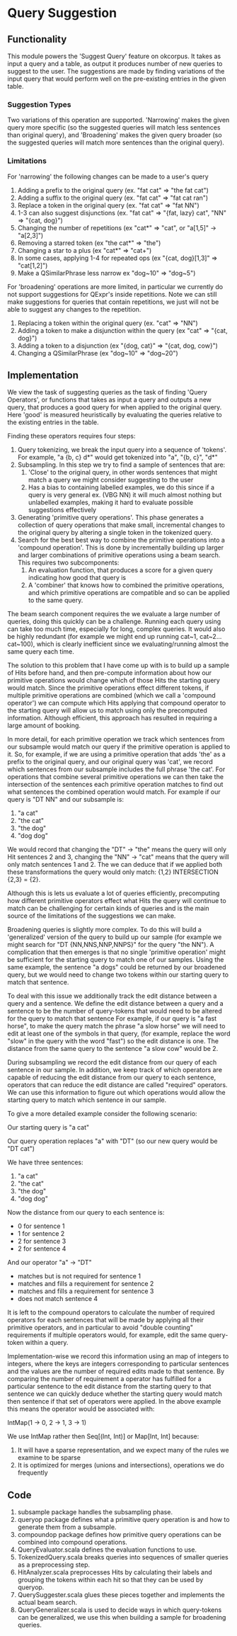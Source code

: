 # Query Suggestion

## Functionality

This module powers the 'Suggest Query' feature on okcorpus. It takes as input a query and a table, as output it 
produces number of new queries to suggest to the user. The suggestions are made by finding variations of the input 
query that would perform well on the pre-existing entries in the given table.

### Suggestion Types
Two variations of this operation are supported. 'Narrowing' makes the given query more specific (so the suggested 
queries will match less sentences than original query), and 'Broadening' makes the given query broader (so the 
suggested queries will match more sentences than the original query).

### Limitations
For 'narrowing' the following changes can be made to a user's query
1. Adding a prefix to the original query (ex. "fat cat" => "the fat cat")
2. Adding a suffix to the original query (ex. "fat cat" => "fat cat ran")
3. Replace a token in the original query (ex. "fat cat" => "fat NN")
4. 1-3 can also suggest disjunctions (ex. "fat cat" => "{fat, lazy} cat", "NN" => "{cat, dog}")
5. Changing the number of repetitions (ex "cat*" => "cat", or "a[1,5]" -> "a[2,3]")
6. Removing a starred token (ex "the cat*" => "the")
7. Changing a star to a plus (ex "cat*" => "cat+")
9. In some cases, applying 1-4 for repeated ops (ex "{cat, dog}[1,3]" => "cat[1,2]")
10. Make a QSimilarPhrase less narrow ex "dog~10" => "dog~5")

For 'broadening' operations are more limited, in particular we currently do not support 
suggestions for QExpr's inside repetitions. Note we can still make suggestions for queries that
 contain repetitions, we just will not be able to suggest any changes to the repetition.
1. Replacing a token within the original query (ex. "cat" => "NN")
3. Adding a token to make a disjunction within the query (ex "cat" => "{cat, dog}")
3. Adding a token to a disjunction (ex "{dog, cat}" => "{cat, dog, cow}")
4. Changing a QSimilarPhrase (ex "dog~10" => "dog~20")


## Implementation
We view the task of suggesting queries as the task of finding 'Query Operators', or functions that takes as 
input a query and outputs a new query, that produces a good query for when applied to the original query. Here
'good' is measured heuristically by evaluating the queries relative to the existing entries in the table.

Finding these operators requires four steps:

1. Query tokenizing, we break the input query into a sequence of 'tokens'. For example, 
"a {b, c} d*" would get tokenized into "a", "{b, c}", "d*"
2. Subsampling. In this step we try to find a sample of sentences that are:
    1. 'Close' to the original query, in other words sentences that might match a query we might consider suggesting to the user
    2. Has a bias to containing labelled examples, we do this since if a query is very general
       ex. (VBG NN) it will much almost nothing but unlabelled examples, making it hard to 
       evaluate possible suggestions effectively
2. Generating 'primitive query operations'. This phase generates a collection of query operations that make small, 
incremental changes to the original query by altering a single token in the tokenized query.
3. Search for the best best way to combine the primitive operations into a 'compound operation'. This is done by incrementally building up
larger and larger combinations of primitive operations using a beam search. This requires two subcomponents:
    1. An evaluation function, that produces a score for a given query indicating how good that query is
    2. A 'combiner' that knows how to combined the primitive operations, and which primitive operations are
       compatible and so can be applied to the same query.

The beam search component requires the we evaluate a large number of queries, doing this 
quickly can be a challenge. Running each query using can take too much time, especially for long,
complex queries. It would also be highly redundant (for example we might end up running 
cat~1, cat~2... cat~100), which is clearly inefficient since we evaluating/running almost the same 
query each time.
 
The solution to this problem that I have come up with is to build up a sample of Hits before 
hand, and then pre-compute information about how our primitive operations would change which of 
those Hits the starting query would match. Since the primitive operations effect different 
tokens, if multiple primitive operations are combined (which we call a 'compound operator') we can 
compute which Hits applying that compound operator to the starting query will allow us to match 
using only the precomputed information. Although efficient, this approach has resulted in 
requiring a large amount of booking.

In more detail, for each primitive operation we track which sentences from our subsample 
would match our query if the primitive operation is applied to it. So, for example, if we are using 
a primitive operation that adds 'the' as a prefix to the original query, and our original query
was 'cat', we record which sentences from our subsample includes the full phrase 'the cat'. For operations
that combine several primitive operations we can then take the intersection of the sentences each
 primitive operation matches to find out what sentences the combined operation would match. For 
 example if our query is "DT NN" and our subsample is:
 1. "a cat"
 2. "the cat"
 3. "the dog"
 4. "dog dog"

We would record that changing the "DT" -> "the" means the query will only Hit sentences 2 and
 3, changing the "NN" -> "cat" means that the query will only match sentences 1 and 2. The we can
  deduce that if we applied both these transformations the query would only match: {1,2} 
  INTERSECTION {2,3} = {2}. 
   
Although this is lets us evaluate a lot of queries efficiently, precomputing how different 
primitive operators effect what Hits the query will continue to match can be challenging for 
certain kinds of queries and is the main source of the limitations of the suggestions we can make.
 
Broadening queries is slightly more complex. To do this will build a 'generalized' version of the
 query to build up our sample (for example we might search for "DT {NN,NNS,NNP,NNPS}" for the 
 query "the NN"). A complication that then emerges is that no single 'primitive operation' might 
 be sufficient for the starting query to match one of our samples. Using the same example, 
 the sentence "a dogs" could be returned by our broadened query, but we would need to change 
 two tokens within our starting query to match that sentence. 
 
To deal with this issue we additionally track the edit distance between a query and a sentence. 
We define the edit distance between a query and a sentence to be the number of query-tokens that 
would need to be altered for  the query to match that sentence For example, if our query is "a 
fast horse", to make the query  match the phrase "a slow horse" we will need to edit at least one
 of the symbols in that query, (for example, replace the word 
"slow" in the query with the word "fast") so the edit distance is one. The distance from the same 
query to the sentence "a slow cow" would be 2. 

During subsampling we record the edit distance from our query of each sentence in our sample.
In addition, we keep track of which operators are capable of reducing the edit distance from our 
query to each sentence, operators that can reduce the edit distance are called "required" operators.
 We can use this information to figure out which operations would allow the starting query to match 
 which sentence in our sample.

To give a more detailed example consider the following scenario:

Our starting query is "a cat"

Our query operation replaces "a" with "DT" (so our new query would be "DT cat")

We have three sentences:
1. "a cat"
2. "the cat"
3. "the dog"
4. "dog dog"

Now the distance from our query to each sentence is:
* 0 for sentence 1
* 1 for sentence 2
* 2 for sentence 3
* 2 for sentence 4
   
And our operator "a" -> "DT"
* matches but is not required for sentence 1
* matches and fills a requirement for sentence 2
* matches and fills a requirement for sentence 3
* does not match sentence 4

It is left to the compound operators to calculate the number of required operators for each 
sentences that will be made by applying all their primitive operators, and in particular to avoid
"double counting" requirements if multiple operators would, for example, edit the same query-token
within a query.
 
Implementation-wise we record this information using an map of integers to integers, where the keys 
are integers corresponding to particular sentences and the values are the number of required
edits made to that sentence.
By comparing the number of requirement a operator has fulfilled for a
particular sentence to the edit distance from the starting query to that sentence we can quickly 
deduce whether the starting query would match then sentence if that set of operators were applied. 
In the above example this means the operator would be associated with:

IntMap(1 -> 0, 2 -> 1, 3 -> 1)

We use IntMap rather then Seq\[(Int, Int)\] or Map\[Int, Int\] because:
1. It will have a sparse representation, and we expect many of the rules we examine to be sparse
2. It is optimized for merges (unions and intersections), operations we do frequently

## Code
1. subsample package handles the subsampling phase.
2. queryop package defines what a primitive query operation is and how to generate them from a 
subsample.
3. compoundop package defines how primitive query operations can be combined into compound operations.
4. QueryEvaluator.scala defines the evaluation functions to use.
5. TokenizedQuery.scala breaks queries into sequences of smaller queries as a preprocessing step.
7. HitAnalyzer.scala preprocesses Hits by calculating their labels and grouping the tokens
within each hit so that they can be used by queryop.
6. QuerySuggester.scala glues these pieces together and implements the actual beam search.
7. QueryGeneralizer.scala is used to decide ways in which query-tokens can be generalized, we use 
this when building a sample for broadening queries.